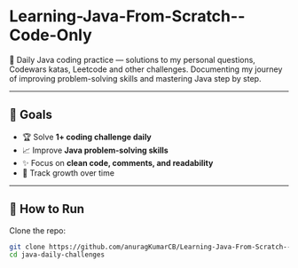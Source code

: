 # Learning-Java-From-Scratch--Code-Only
🚀 Daily Java coding practice — solutions to my personal questions, Codewars katas, Leetcode and other challenges. Documenting my journey of improving problem-solving skills and mastering Java step by step.


---

## 🚀 Goals

- 🏆 Solve **1+ coding challenge daily**  
- 📈 Improve **Java problem-solving skills**  
- ✨ Focus on **clean code, comments, and readability**  
- 🔄 Track growth over time  

---

## 🔨 How to Run

Clone the repo:

```bash
git clone https://github.com/anuragKumarCB/Learning-Java-From-Scratch--Code-Only.git
cd java-daily-challenges
